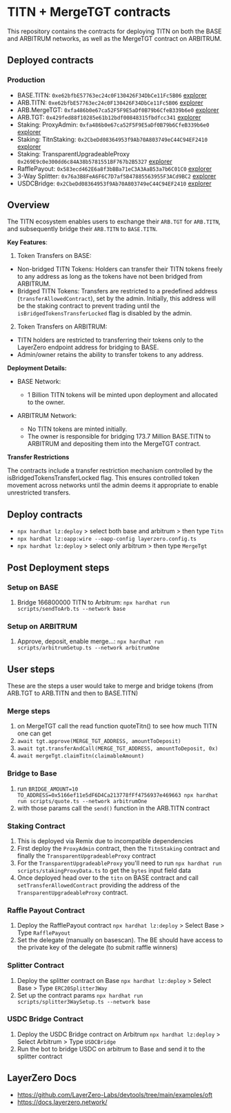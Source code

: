 # TITN + MergeTGT contracts

This repository contains the contracts for deploying TITN on both the BASE and ARBITRUM networks, as well as the MergeTGT contract on ARBITRUM.

## Deployed contracts

### Production

- BASE.TITN: `0xe62bfbE57763ec24c0F130426F34DbCe11Fc5B06` [explorer](https://basescan.org/token/0xe62bfbE57763ec24c0F130426F34DbCe11Fc5B06#code)
- ARB.TITN: `0xe62bfbE57763ec24c0F130426F34DbCe11Fc5B06` [explorer](https://arbiscan.io/token/0xe62bfbE57763ec24c0F130426F34DbCe11Fc5B06#code)
- ARB.MergeTGT: `0xfa486b0e67ca52F5F9E5aDf0B79b6CfeB339b6e0` [explorer](https://arbiscan.io/address/0xfa486b0e67ca52F5F9E5aDf0B79b6CfeB339b6e0#code)
- ARB.TGT: `0x429fed88f10285e61b12bdf00848315fbdfcc341` [explorer](https://arbiscan.io/address/0x429fed88f10285e61b12bdf00848315fbdfcc341#code)
- Staking: ProxyAdmin: `0xfa486b0e67ca52F5F9E5aDf0B79b6CfeB339b6e0` [explorer](https://basescan.org/token/0xfa486b0e67ca52F5F9E5aDf0B79b6CfeB339b6e0#code)
- Staking: TitnStaking: `0x2CbeDd08364953f9Ab70A803749eC44C94EF2410` [explorer](https://basescan.org/token/0x2CbeDd08364953f9Ab70A803749eC44C94EF2410#code)
- Staking: TransparentUpgradeableProxy `0x269E9c0e300dd6c84A38b5781551BF767b2B5327` [explorer](https://basescan.org/token/0x269E9c0e300dd6c84A38b5781551BF767b2B5327#code)
- RafflePayout: `0x583ecd462E6a8f3bBBa71eC3A3AaB53a7b6C01C0` [explorer](https://basescan.org/token/0x583ecd462E6a8f3bBBa71eC3A3AaB53a7b6C01C0#code)
- 3-Way Splitter: `0x76a3B8FeA6F6C7D7af5B47885563955F3ACd9BC2` [explorer](https://basescan.org/token/0x76a3B8FeA6F6C7D7af5B47885563955F3ACd9BC2#code)
- USDCBridge: `0x2CbeDd08364953f9Ab70A803749eC44C94EF2410` [explorer](https://arbiscan.io/token/0x2CbeDd08364953f9Ab70A803749eC44C94EF2410#code)

## Overview

The TITN ecosystem enables users to exchange their `ARB.TGT` for `ARB.TITN`, and subsequently bridge their `ARB.TITN` to `BASE.TITN`.

**Key Features**:

1. Token Transfers on BASE:

- Non-bridged TITN Tokens: Holders can transfer their TITN tokens freely to any address as long as the tokens have not been bridged from ARBITRUM.
- Bridged TITN Tokens: Transfers are restricted to a predefined address (`transferAllowedContract`), set by the admin. Initially, this address will be the staking contract to prevent trading until the `isBridgedTokensTransferLocked` flag is disabled by the admin.

2. Token Transfers on ARBITRUM:

- TITN holders are restricted to transferring their tokens only to the LayerZero endpoint address for bridging to BASE.
- Admin/owner retains the ability to transfer tokens to any address.

**Deployment Details:**

- BASE Network:

  - 1 Billion TITN tokens will be minted upon deployment and allocated to the owner.

- ARBITRUM Network:
  - No TITN tokens are minted initially.
  - The owner is responsible for bridging 173.7 Million BASE.TITN to ARBITRUM and depositing them into the MergeTGT contract.

**Transfer Restrictions**

The contracts include a transfer restriction mechanism controlled by the isBridgedTokensTransferLocked flag. This ensures controlled token movement across networks until the admin deems it appropriate to enable unrestricted transfers.

## Deploy contracts

- `npx hardhat lz:deploy` > select both base and arbitrum > then type `Titn`
- `npx hardhat lz:oapp:wire --oapp-config layerzero.config.ts`
- `npx hardhat lz:deploy` > select only arbitrum > then type `MergeTgt`

## Post Deployment steps

### Setup on BASE

1. Bridge 166800000 TITN to Arbitrum: `npx hardhat run scripts/sendToArb.ts --network base`

### Setup on ARBITRUM

1. Approve, deposit, enable merge...: `npx hardhat run scripts/arbitrumSetup.ts --network arbitrumOne`

## User steps

These are the steps a user would take to merge and bridge tokens (from ARB.TGT to ARB.TITN and then to BASE.TITN)

### Merge steps

1. on MergeTGT call the read function quoteTitn() to see how much TITN one can get
2. `await tgt.approve(MERGE_TGT_ADDRESS, amountToDeposit)`
3. `await tgt.transferAndCall(MERGE_TGT_ADDRESS, amountToDeposit, 0x)`
4. `await mergeTgt.claimTitn(claimableAmount)`

### Bridge to Base

1. run `BRIDGE_AMOUNT=10 TO_ADDRESS=0x5166ef11e5dF6D4Ca213778fFf4756937e469663 npx hardhat run scripts/quote.ts --network arbitrumOne`
2. with those params call the `send()` function in the ARB.TITN contract

### Staking Contract

1. This is deployed via Remix due to incompatible dependencies
2. First deploy the `ProxyAdmin` contract, then the `TitnStaking` contract and finally the `TransparentUpgradeableProxy` contract
3. For the `TransparentUpgradeableProxy` you'll need to run `npx hardhat run scripts/stakingProxyData.ts` to get the `bytes` input field data
4. Once deployed head over to the `titn` on BASE contract and call `setTransferAllowedContract` providing the address of the `TransparentUpgradeableProxy` contract.

### Raffle Payout Contract

1. Deploy the RafflePayout contract `npx hardhat lz:deploy` > Select Base > Type `RafflePayout`
2. Set the delegate (manually on basescan). The BE should have access to the private key of the delegate (to submit raffle winners)

### Splitter Contract

1. Deploy the splitter contract on Base `npx hardhat lz:deploy` > Select Base > Type `ERC20Splitter3Way`
2. Set up the contract params `npx hardhat run scripts/splitter3WaySetup.ts --network base`

### USDC Bridge Contract

1. Deploy the USDC Bridge contract on Arbitrum `npx hardhat lz:deploy` > Select Arbitrum > Type `USDCBridge`
2. Run the bot to bridge USDC on arbitrum to Base and send it to the splitter contract

## LayerZero Docs

- https://github.com/LayerZero-Labs/devtools/tree/main/examples/oft
- https://docs.layerzero.network/
